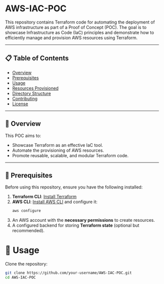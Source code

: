# AWS-IAC-POC

This repository contains Terraform code for automating the deployment of AWS infrastructure as part of a Proof of Concept (POC). The goal is to showcase Infrastructure as Code (IaC) principles and demonstrate how to efficiently manage and provision AWS resources using Terraform.

---

## 📋 Table of Contents

- [Overview](#overview)
- [Prerequisites](#prerequisites)
- [Usage](#usage)
- [Resources Provisioned](#resources-provisioned)
- [Directory Structure](#directory-structure)
- [Contributing](#contributing)
- [License](#license)

---

## 📖 Overview

This POC aims to:
- Showcase Terraform as an effective IaC tool.
- Automate the provisioning of AWS resources.
- Promote reusable, scalable, and modular Terraform code.

---

## 🔧 Prerequisites

Before using this repository, ensure you have the following installed:
1. **Terraform CLI**: [Install Terraform](https://developer.hashicorp.com/terraform/tutorials/aws-get-started/install-cli)
2. **AWS CLI**: [Install AWS CLI](https://aws.amazon.com/cli/) and configure it:
   ```bash
   aws configure
3. An AWS account with the **necessary permissions** to create resources.
4. A configured backend for storing **Terraform state** (optional but recommended).

# 🚀 Usage

Clone the repository:

```bash
git clone https://github.com/your-username/AWS-IAC-POC.git
cd AWS-IAC-POC

